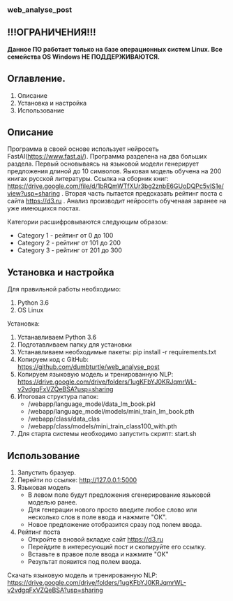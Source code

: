 ### web_analyse_post
## !!!**ОГРАНИЧЕНИЯ**!!!
**Данное ПО работает только на базе операционных систем Linux.
Все семейства OS Windows НЕ ПОДДЕРЖИВАЮТСЯ.**

## Оглавление.
1. Описание 
2. Установка и настройка
3. Использование

## **Описание**
Программа в своей основе использует нейросеть FastAI(https://www.fast.ai/). Программа разделена на два больших раздела. 
Первый основываясь на языковой модели генерирует предложения длиной до 10 символов. Яыковая модель обучена на 200 книгах русской литературы. Ссылка на сборник книг: https://drive.google.com/file/d/1bRQmWTfXUr3bg2znbE6GUoDQPc5vIS1e/view?usp=sharing . 
Вторая часть  пытается предсказать рейтинг поста с сайта https://d3.ru . Анализ производит нейросеть обученаая заранее на уже имеющихся постах.

Категории расшифровываются следующим образом:
* Category 1 - рейтинг от 0 до 100
* Category 2 - рейтинг от 101 до 200
* Category 3 - рейтинг от 201 до 300


## **Установка и настройка**
Для правильной работы необходимо:
1. Python 3.6
2. OS Linux
	
Установка:
1. Устанавливаем Python 3.6
2. Подготавливаем папку для установки
3. Устанавливаем необходимые пакеты: pip install -r requirements.txt
4. Копируем код с GitHub: https://github.com/dumbturtle/web_analyse_post
5. Копируем языковую модель и тренированную NLP:  https://drive.google.com/drive/folders/1ugKFbYJ0KRJqmrWL-v2vdgqFxVZQeBSA?usp=sharing
6. Итоговая структура папок:
	* /webapp/language_model/data_lm_book.pkl
	* /webapp/language_model/models/mini_train_lm_book.pth
	* /webapp/class/data_clas
	* /webapp/class/models/mini_train_class100_with.pth
7. Для старта системы необходимо запустить скрипт: start.sh

## **Использование**
1. Запустить бразуер.
2. Перейти по ссылке: http://127.0.0.1:5000
3. Языковая модель 
	* В левом поле будут предложения сгенерирование языковой моделью ранее.
	* Для генерации нового просто введите любое слово или несколько слов в поле ввода и нажмите "ОК".
	* Новое предложение отобразится сразу под полем ввода.
4. Рейтинг поста
	* Откройте в вновой вкладке сайт https://d3.ru
	* Перейдите в интересующий пост и скопируйте его ссылку.
	* Вставьте в правое поле ввода и нажмите "ОК"
	* Результат появится под полем ввода.



Скачать языковую модель и тренированную NLP: https://drive.google.com/drive/folders/1ugKFbYJ0KRJqmrWL-v2vdgqFxVZQeBSA?usp=sharing
